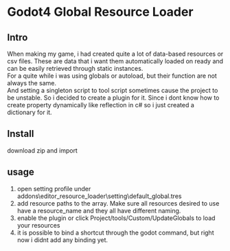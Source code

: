 # Godot4 Global Resource Loader
## Intro
When making my game, i had created quite a lot of data-based resources or csv files. These are data that i want them automatically loaded on ready and can be easily retrieved through static instances.  
For a quite while i was using globals or autoload, but their function are not always the same.  
And setting a singleton script to tool script sometimes cause the project to be unstable. So i decided to create a plugin for it.
Since i dont know how to create property dynamically like reflection in c# so i just created a dictionary for it.

## Install 
download zip and import

## usage
1. open setting profile under addons\editor_resource_loader\setting\default_global.tres
2. add resource paths to the array. Make sure all resources desired to use have a resource_name and they all have different naming.
3. enable the plugin or click Project/tools/Custom/UpdateGlobals to load your resources
4. it is possible to bind a shortcut through the godot command, but right now i didnt add any binding yet.
